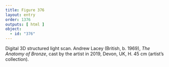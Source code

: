 ```yaml
---
title: Figure 376
layout: entry
order: 1376
outputs: [ html ]
object:
  - id: "376"
---
```


Digital 3D structured light scan. Andrew Lacey (British, b. 1969), *The Anatomy of Bronze*, cast by the artist in 2019, Devon, UK, H. 45 cm (artist’s collection).
